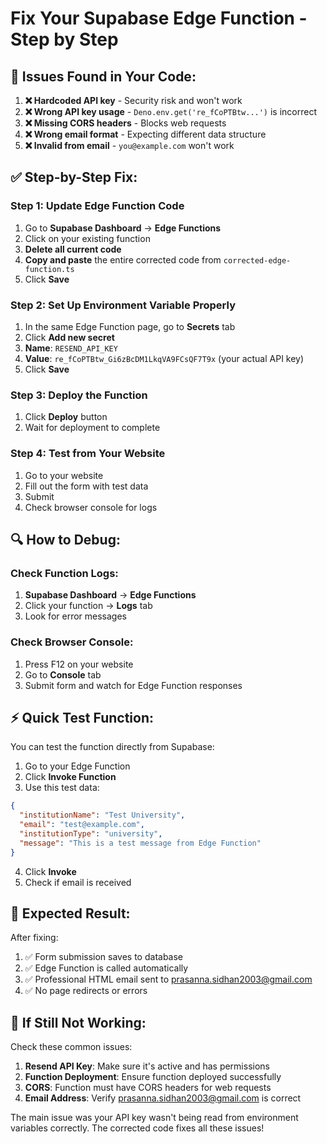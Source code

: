# Fix Your Supabase Edge Function - Step by Step

## 🚨 Issues Found in Your Code:

1. **❌ Hardcoded API key** - Security risk and won't work
2. **❌ Wrong API key usage** - `Deno.env.get('re_fCoPTBtw...')` is incorrect
3. **❌ Missing CORS headers** - Blocks web requests
4. **❌ Wrong email format** - Expecting different data structure
5. **❌ Invalid from email** - `you@example.com` won't work

## ✅ Step-by-Step Fix:

### Step 1: Update Edge Function Code
1. Go to **Supabase Dashboard** → **Edge Functions**
2. Click on your existing function
3. **Delete all current code**
4. **Copy and paste** the entire corrected code from `corrected-edge-function.ts`
5. Click **Save**

### Step 2: Set Up Environment Variable Properly
1. In the same Edge Function page, go to **Secrets** tab
2. Click **Add new secret**
3. **Name**: `RESEND_API_KEY`
4. **Value**: `re_fCoPTBtw_Gi6zBcDM1LkqVA9FCsQF7T9x` (your actual API key)
5. Click **Save**

### Step 3: Deploy the Function
1. Click **Deploy** button
2. Wait for deployment to complete

### Step 4: Test from Your Website
1. Go to your website
2. Fill out the form with test data
3. Submit
4. Check browser console for logs

## 🔍 How to Debug:

### Check Function Logs:
1. **Supabase Dashboard** → **Edge Functions**
2. Click your function → **Logs** tab
3. Look for error messages

### Check Browser Console:
1. Press F12 on your website
2. Go to **Console** tab
3. Submit form and watch for Edge Function responses

## ⚡ Quick Test Function:

You can test the function directly from Supabase:

1. Go to your Edge Function
2. Click **Invoke Function**
3. Use this test data:
```json
{
  "institutionName": "Test University",
  "email": "test@example.com",
  "institutionType": "university",
  "message": "This is a test message from Edge Function"
}
```
4. Click **Invoke**
5. Check if email is received

## 🎯 Expected Result:

After fixing:
1. ✅ Form submission saves to database
2. ✅ Edge Function is called automatically
3. ✅ Professional HTML email sent to prasanna.sidhan2003@gmail.com
4. ✅ No page redirects or errors

## 🚨 If Still Not Working:

Check these common issues:
1. **Resend API Key**: Make sure it's active and has permissions
2. **Function Deployment**: Ensure function deployed successfully
3. **CORS**: Function must have CORS headers for web requests
4. **Email Address**: Verify prasanna.sidhan2003@gmail.com is correct

The main issue was your API key wasn't being read from environment variables correctly. The corrected code fixes all these issues!